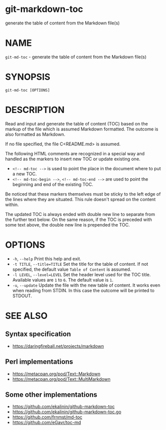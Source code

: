 # git-markdown-toc

generate the table of content from the Markdown file(s)

# NAME

`git-md-toc` - generate the table of content from the Markdown file(s)

# SYNOPSIS

```
git-md-toc [OPTIONS]
```

# DESCRIPTION

Read and input and generate the table of content (TOC) based on the
markup of the file which is assumed Markdown formatted. The outcome is
also formatted as Markdown.

If no file specified, the file C<README.md> is assumed.

The following HTML comments are recognized in a special way and handled
as the markers to insert new TOC or update existing one.

* `<!-- md-toc -->`
  is used to point the place in the document where to put a new TOC.
* `<!-- md-toc-begin -->`, `<!-- md-toc-end -->`
  are used to point the beginning and end of the existing TOC.

Be noticed that these markers themselves must be sticky to the left edge
of the lines where they are situated. This rule doesn't spread on the
content within.

The updated TOC is always ended with double new line to separate from
the further text below. On the same reason, if the TOC is preceded with
some text above, the double new line is prepended the TOC.

# OPTIONS

* `-h`, `--help`
  Print this help and exit.
* `-t TITLE`, `--title=TITLE`
  Set the title for the table of content. If not specified, the
  default value `Table of Content` is assumed.
* `-l LEVEL`, `--level=LEVEL`
  Set the header level used for the TOC title. Available values are `1`
  to `6`. The default value is `1`.
* `-u`, `--update`
  Update the file with the new table of content. It works even when reading
  from STDIN. In this case the outcome will be printed to STDOUT.

# SEE ALSO

## Syntax specification

* https://daringfireball.net/projects/markdown

## Perl implementations

* https://metacpan.org/pod/Text::Markdown
* https://metacpan.org/pod/Text::MultiMarkdown

## Some other implementations

* https://github.com/ekalinin/github-markdown-toc
* https://github.com/ekalinin/github-markdown-toc.go
* https://github.com/frnmst/md-toc
* https://github.com/eGavr/toc-md
